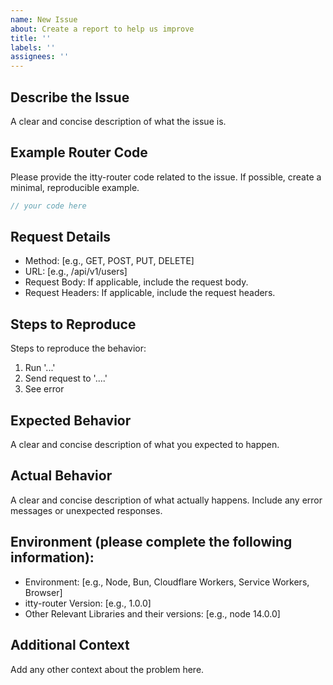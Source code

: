 ```yaml
---
name: New Issue
about: Create a report to help us improve
title: ''
labels: ''
assignees: ''
---
```


## Describe the Issue

A clear and concise description of what the issue is.

## Example Router Code

Please provide the itty-router code related to the issue. If possible, create a minimal, reproducible example.

```ts
// your code here
```

## Request Details

- Method: [e.g., GET, POST, PUT, DELETE]
- URL: [e.g., /api/v1/users]
- Request Body: If applicable, include the request body.
- Request Headers: If applicable, include the request headers.

## Steps to Reproduce

Steps to reproduce the behavior:

1. Run '...'
2. Send request to '....'
3. See error

## Expected Behavior

A clear and concise description of what you expected to happen.

## Actual Behavior

A clear and concise description of what actually happens. Include any error messages or unexpected responses.

## Environment (please complete the following information):

- Environment: [e.g., Node, Bun, Cloudflare Workers, Service Workers, Browser]
- itty-router Version: [e.g., 1.0.0]
- Other Relevant Libraries and their versions: [e.g., node 14.0.0]

## Additional Context

Add any other context about the problem here.
